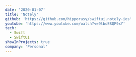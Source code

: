 ```yaml
---
date: '2020-01-07'
title: 'Notely'
github: 'https://github.com/hipporasy/swiftui.notely-ios'
youtube: 'https://www.youtube.com/watch?v=9lboESQP9xY'
tech:
  - Swift
  - SwiftUI
showInProjects: true
company: 'Personal'
---
```

